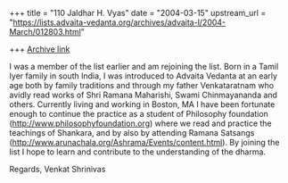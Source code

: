 +++
title = "110 Jaldhar H. Vyas"
date = "2004-03-15"
upstream_url = "https://lists.advaita-vedanta.org/archives/advaita-l/2004-March/012803.html"

+++
[Archive link](https://lists.advaita-vedanta.org/archives/advaita-l/2004-March/012803.html)

I was a member of the list earlier and am rejoining the list. Born in a
Tamil Iyer family in south India, I was introduced to Advaita Vedanta at
an early age both by family traditions and through my father Venkataratnam
who avidly read works of Shri Ramana Maharishi, Swami Chinmayananda and
others. Currently living and working in Boston, MA I have been fortunate
enough to continue the practice as a student of Philosophy foundation
(http://www.philosophyfoundation.org) where we read and practice the
teachings of Shankara, and by also by attending Ramana Satsangs
(http://www.arunachala.org/Ashrama/Events/content.html). By joining the
list I hope to learn and contribute to the understanding of the dharma.

Regards,
Venkat Shrinivas


